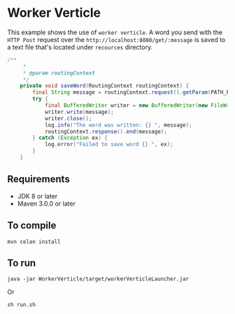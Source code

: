 # Worker Verticle

This example shows the use of `worker verticle`. A word you send with the `HTTP Post` request over the `http://localhost:8080/get/:message` is saved to a text file that's located under `recources` directory.
                                                 
```java
/**
     *
     * @param routingContext
     */
    private void saveWord(RoutingContext routingContext) {
        final String message = routingContext.request().getParam(PATH_PARAM_TO_SAVE_WORD);
        try {
            final BufferedWriter writer = new BufferedWriter(new FileWriter(FILE_PATH_AND_NAME));
            writer.write(message);
            writer.close();
            log.info("The word was written: {} ", message);
            routingContext.response().end(message);
        } catch (Exception ex) {
            log.error("Failed to save word {} ", ex);
        }
    }
```

## Requirements
* JDK 8 or later
* Maven 3.0.0 or later

## To compile
```
mvn celan install
```

## To run
```
java -jar WorkerVerticle/target/workerVerticleLauncher.jar
```
Or

```
sh run.sh
```